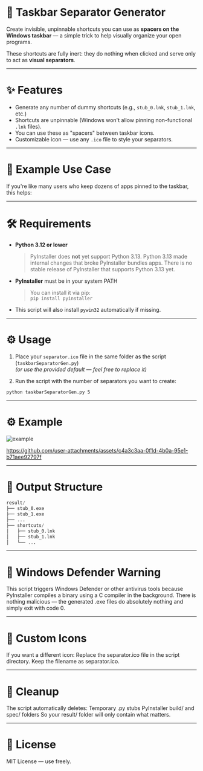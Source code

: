 # 🧱 Taskbar Separator Generator

Create invisible, unpinnable shortcuts you can use as **spacers on the Windows taskbar** — a simple trick to help visually organize your open programs.

These shortcuts are fully inert: they do nothing when clicked and serve only to act as **visual separators**.

---

# ✨ Features

- Generate any number of dummy shortcuts (e.g., `stub_0.lnk`, `stub_1.lnk`, etc.)
- Shortcuts are unpinnable (Windows won't allow pinning non-functional `.lnk` files).
- You can use these as "spacers" between taskbar icons.
- Customizable icon — use any `.ico` file to style your separators.

---

# 📸 Example Use Case

If you're like many users who keep dozens of apps pinned to the taskbar, this helps:


---

# 🛠 Requirements

- **Python 3.12 or lower**
  > PyInstaller does **not** yet support Python 3.13. Python 3.13 made internal changes that broke PyInstaller bundles apps. There is no stable release of PyInstaller that supports Python 3.13 yet.
- **PyInstaller** must be in your system PATH
  > You can install it via pip:  
  > `pip install pyinstaller`
- This script will also install `pywin32` automatically if missing.

---

# ⚙️ Usage

1. Place your `separator.ico` file in the same folder as the script (`taskbarSeparatorGen.py`)  
   *(or use the provided default — feel free to replace it)*

2. Run the script with the number of separators you want to create:

```bash
python taskbarSeparatorGen.py 5
```
---

# ⚙️ Example
![example](https://github.com/user-attachments/assets/9e833ba3-db3d-4874-8399-e5a62cbb8bef)


https://github.com/user-attachments/assets/c4a3c3aa-0f1d-4b0a-95e1-b71aee92797f



---


# 📂 Output Structure
```sql
result/
├── stub_0.exe
├── stub_1.exe
├── ...
├── shortcuts/
│   ├── stub_0.lnk
│   ├── stub_1.lnk
│   └── ...
```

---

# 🚨 Windows Defender Warning
  This script triggers Windows Defender or other antivirus tools because PyInstaller compiles a binary using a C compiler in the background.
  There is nothing malicious — the generated .exe files do absolutely nothing and simply exit with code 0.

---
# 🎨 Custom Icons
  If you want a different icon:
  Replace the separator.ico file in the script directory.
  Keep the filename as separator.ico.
  
---

# 🧼 Cleanup
  The script automatically deletes:
  Temporary .py stubs
  PyInstaller build/ and spec/ folders
  So your result/ folder will only contain what matters.
  
---
# 📃 License
  MIT License — use freely.
